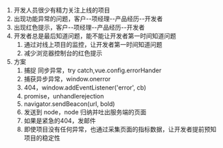 1. 开发人员很少有精力关注上线的项目
2. 出现功能异常的问题，客户--项经理--产品经历--开发者
3. 出现红色提示，客户--项经理--产品经历--开发者
4. 开发者总是最后知道问题，能不能让开发者第一时间知道问题
	1. 通过对线上项目的监控，让开发者第一时间知道问题
	2. 减少浏览器控制台的红色提示
5. 方案
	1. 捕捉 同步异常，try catch,vue.config.errorHander
	2. 捕获异步异常，window.onerror
	3. 404，window.addEventListener('error', cb)
	4. promise，unhandlerejection
	5. navigator.sendBeacon(url, bold)
	6. 发送到 node，node 归纳并吐出服务端的页面
	7. 如果是紧急的404，发邮件
	8. 即使项目没有任何异常，也通过采集页面的指标数据，让开发者提前预知项目的稳定性